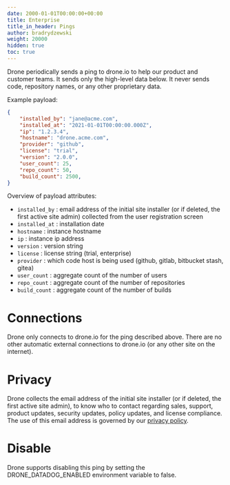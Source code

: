 ```yaml
---
date: 2000-01-01T00:00:00+00:00
title: Enterprise
title_in_header: Pings
author: bradrydzewski
weight: 20000
hidden: true
toc: true
---
```


Drone periodically sends a ping to drone.io to help our product and customer teams. It sends only the high-level data below. It never sends code, repository names, or any other proprietary data.

Example payload:

```json {linenos=table}
{
    "installed_by": "jane@acme.com",
    "installed_at": "2021-01-01T00:00:00.000Z",
    "ip": "1.2.3.4",
    "hostname": "drone.acme.com",
    "provider": "github",
    "license": "trial",
    "version": "2.0.0",
    "user_count": 25,
    "repo_count": 50,
    "build_count": 2500,
}
```

Overview of payload attributes:

* `installed_by`
  : email address of the initial site installer (or if deleted, the first active site admin) collected from the user registration screen
* `installed_at`
  : installation date
* `hostname`
  : instance hostname
* `ip`
  : instance ip address
* `version`
  : version string
* `license`
  : license string (trial, enterprise)
* `provider`
  : which code host is being used (github, gitlab, bitbucket stash, gitea)
* `user_count`
  : aggregate count of the number of users
* `repo_count`
  : aggregate count of the number of repositories
* `build_count`
  : aggregate count of the number of builds

# Connections

Drone only connects to drone.io for the ping described above. There are no other automatic external connections to drone.io (or any other site on the internet).

# Privacy

Drone collects the email address of the initial site installer (or if deleted, the first active site admin), to know who to contact regarding sales, support, product updates, security updates, policy updates, and license compliance. The use of this email address is governed by our [privacy policy](https://harness.io/privacy/).


# Disable

Drone supports disabling this ping by setting the DRONE_DATADOG_ENABLED environment variable to false.
